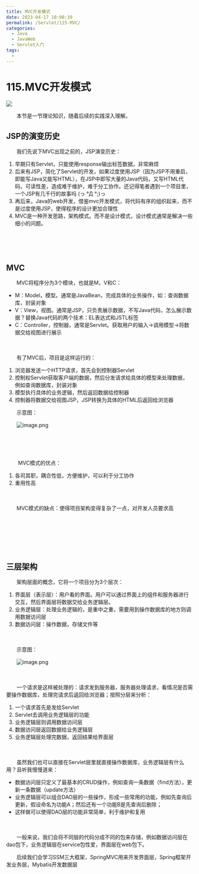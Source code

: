 ```yaml
---
title: MVC开发模式
date: 2023-04-17 10:08:39
permalink: /Servlet/115-MVC/
categories:
  - Java
  - JavaWeb
  - Servlet入门
tags:
  - 
---
```

# 115.MVC开发模式
![](https://image.peterjxl.com/blog/299.jpeg)

　　本节是一节理论知识，随着后续的实践深入理解。

<!-- more -->

## JSP的演变历史

　　我们先说下MVC出现之前的，JSP演变历史：

1. 早期只有Servlet，只能使用response输出标签数据，非常麻烦
2. 后来有JSP，简化了Servlet的开发，如果过度使用JSP（因为JSP不用重启，即能写Java又能写HTML），在JSP中即写大量的Java代码，又写HTML代码，可读性差，造成难于维护，难于分工协作。还记得笔者遇到一个项目里，一个JSP有几千行的故事吗 (っ °Д °;)っ
3. 再后来，Java的web开发，借鉴mvc开发模式，将代码有序的组织起来，而不是过度使用JSP，使得程序的设计更加合理性
4. MVC是一种开发思路，架构模式。而不是设计模式，设计模式通常是解决一些细小的问题。

　　‍

　　‍

## MVC

　　MVC将程序分为3个模块，也就是M，V和C：

* M：Model，模型。通常是JavaBean，完成具体的业务操作，如：查询数据库，封装对象
* V：View，视图。通常是JSP，只负责展示数据，不写Java代码，怎么展示数据？替换Java代码的两个技术：EL表达式和JSTL标签
* C：Controller，控制器，通常是Servlet。获取用户的输入→调用模型→将数据交给视图进行展示

　　‍

　　有了MVC后，项目是这样运行的：

1. 浏览器发送一个HTTP请求，首先会到控制器Servlet
2. 控制权Servlet获取客户端的数据，然后分发请求给具体的模型来处理数据，例如查询数据库，封装对象
3. 模型执行具体的业务逻辑，然后返回数据给控制器
4. 控制器将数据交给视图JSP，JSP转换为具体的HTML后返回给浏览器

　　示意图：

　　​![image.png](https://image.peterjxl.com/blog/image-20211031222503-ylv0kjh.png)​

　　‍

　　‍

　　 MVC模式的优点：

1. 各司其职，耦合性低，方便维护，可以利于分工协作
2. 重用性高

　　‍

　　MVC模式的缺点：使得项目架构变得复杂了一点，对开发人员要求高

　　​​

　　‍

　　‍

## 三层架构

　　架构层面的概念，它将一个项目分为3个层次：

1. 界面层（表示层）：用户看的界面。用户可以通过界面上的组件和服务器进行交互，然后界面层将数据交给业务逻辑层。
2. 业务逻辑层：处理业务逻辑的，是重中之重，需要用到操作数据库的地方则调用数据访问层
3. 数据访问层：操作数据，存储文件等

　　‍

　　示意图：

　　​![image.png](https://image.peterjxl.com/blog/image-20211101221817-4zexzk2.png)​

　　‍

　　一个请求是这样被处理的：请求发到服务器，服务器处理请求，看情况是否需要操作数据库，处理完请求后返回给浏览器；按照分层来分析：

1. 一个请求首先是发给Servlet
2. Servlet去调用业务逻辑层的功能
3. 业务逻辑层则调用数据访问层
4. 数据访问层返回数据给业务逻辑层
5. 业务逻辑层处理完数据，返回结果给界面层

　　‍

　　虽然我们也可以直接在Servlet层里就直接操作数据库，业务逻辑层有什么用？且听我慢慢道来：

* 数据访问层只定义了最基本的CRUD操作，例如查询一条数据（find方法），更新一条数据（update方法）
* 业务逻辑层可以组合DAO层的一些操作，形成一些常用的功能，例如先查询后更新，假设命名为功能A；然后还有一个功能B是先查询后删除；
* 这样做可以使得DAO层的功能非常简单，利于维护和复用

　　‍

　　一般来说，我们会将不同层的代码分成不同的包来存储，例如数据访问层在dao包下，业务逻辑层在service包性爱，界面层在web包下。

　　后续我们会学习SSM三大框架，SpringMVC用来开发界面层，Spring框架开发业务层，Mybatis开发数据层
